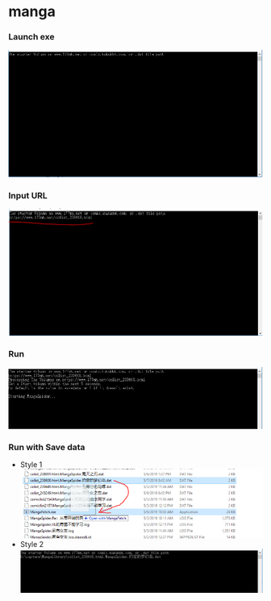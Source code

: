 # manga
### Launch exe
![launch](https://github.com/thinwu/documents/blob/master/manga/screenshots/1.PNG)
### Input URL
![Input URL](https://github.com/thinwu/documents/blob/master/manga/screenshots/2.PNG)
### Run
![Run](https://github.com/thinwu/documents/blob/master/manga/screenshots/3.PNG)

### Run with Save data
- Style 1
![Run with Save data 1](https://github.com/thinwu/documents/blob/master/manga/screenshots/1-1.PNG)
- Style 2
![Run with Save data 2](https://github.com/thinwu/documents/blob/master/manga/screenshots/1-2.PNG)
